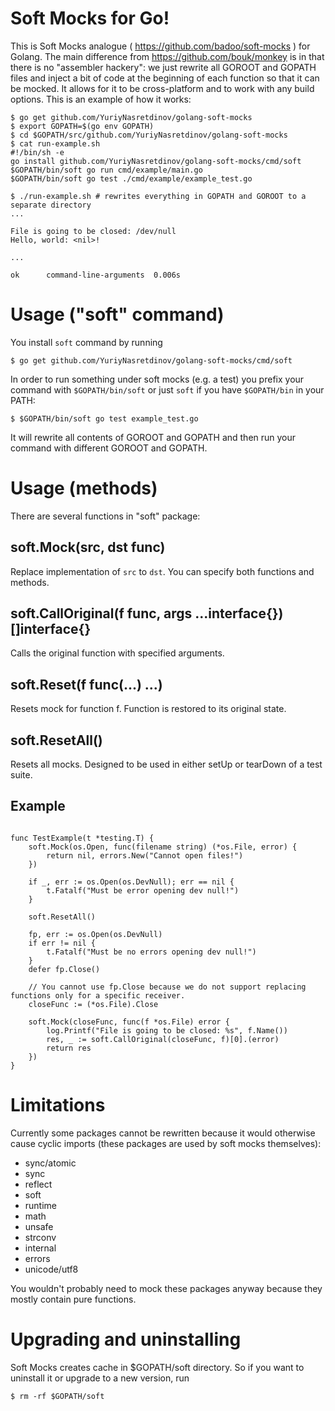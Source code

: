 # Soft Mocks for Go!

This is Soft Mocks analogue ( https://github.com/badoo/soft-mocks ) for Golang. The main difference from https://github.com/bouk/monkey is in that there is no "assembler hackery": we just rewrite all GOROOT and GOPATH files and inject a bit of code at the beginning of each function so that it can be mocked. It allows for it to be cross-platform and to work with any build options. This is an example of how it works:

```
$ go get github.com/YuriyNasretdinov/golang-soft-mocks
$ export GOPATH=$(go env GOPATH)
$ cd $GOPATH/src/github.com/YuriyNasretdinov/golang-soft-mocks
$ cat run-example.sh
#!/bin/sh -e
go install github.com/YuriyNasretdinov/golang-soft-mocks/cmd/soft
$GOPATH/bin/soft go run cmd/example/main.go
$GOPATH/bin/soft go test ./cmd/example/example_test.go

$ ./run-example.sh # rewrites everything in GOPATH and GOROOT to a separate directory
...

File is going to be closed: /dev/null
Hello, world: <nil>!

...

ok  	command-line-arguments	0.006s
```

# Usage ("soft" command)
You install `soft` command by running

```
$ go get github.com/YuriyNasretdinov/golang-soft-mocks/cmd/soft
```

In order to run something under soft mocks (e.g. a test) you prefix your command with `$GOPATH/bin/soft` or just `soft` if you have `$GOPATH/bin` in your PATH:

```
$ $GOPATH/bin/soft go test example_test.go
```

It will rewrite all contents of GOROOT and GOPATH and then run your command with different GOROOT and GOPATH.

# Usage (methods)

There are several functions in "soft" package:

## soft.Mock(src, dst func)
Replace implementation of `src` to `dst`. You can specify both functions and methods.

## soft.CallOriginal(f func, args ...interface{}) []interface{}
Calls the original function with specified arguments.

## soft.Reset(f func(...) ...)
Resets mock for function f. Function is restored to its original state.

## soft.ResetAll()
Resets all mocks. Designed to be used in either setUp or tearDown of a test suite.

## Example

```

func TestExample(t *testing.T) {
	soft.Mock(os.Open, func(filename string) (*os.File, error) {
		return nil, errors.New("Cannot open files!")
	})

	if _, err := os.Open(os.DevNull); err == nil {
		t.Fatalf("Must be error opening dev null!")
	}

	soft.ResetAll()

	fp, err := os.Open(os.DevNull)
	if err != nil {
		t.Fatalf("Must be no errors opening dev null!")
	}
	defer fp.Close()

	// You cannot use fp.Close because we do not support replacing functions only for a specific receiver.
	closeFunc := (*os.File).Close

	soft.Mock(closeFunc, func(f *os.File) error {
		log.Printf("File is going to be closed: %s", f.Name())
		res, _ := soft.CallOriginal(closeFunc, f)[0].(error)
		return res
	})
}
```

# Limitations
Currently some packages cannot be rewritten because it would otherwise cause cyclic imports (these packages are used by soft mocks themselves):

 * sync/atomic
 * sync
 * reflect
 * soft
 * runtime
 * math
 * unsafe
 * strconv
 * internal
 * errors
 * unicode/utf8

You wouldn't probably need to mock these packages anyway because they mostly contain pure functions.

# Upgrading and uninstalling
Soft Mocks creates cache in $GOPATH/soft directory. So if you want to uninstall it or upgrade to a new version, run

```
$ rm -rf $GOPATH/soft
```
